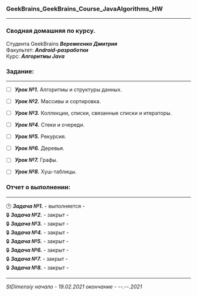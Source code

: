 ### GeekBrains_GeekBrains_Course_JavaAlgorithms_HW
---
### Сводная домашняя по курсу.
Студента GeekBrains ***Веремеенко Дмитрия***    
Факультет: ***Android-разработки***    
Курс: ***Алгоритмы Java***    
### Задание:
---
- [ ] ***Урок №1.*** Алгоритмы и структуры данных.   
- [ ] ***Урок №2.*** Массивы и сортировка.
- [ ] ***Урок №3.*** Коллекции, списки, связанные списки и итераторы.
- [ ] ***Урок №4.*** Стеки и очереди.
- [ ] ***Урок №5.*** Рекурсия.
- [ ] ***Урок №6.*** Деревья.
- [ ] ***Урок №7.*** Графы.
- [ ] ***Урок №8.*** Хуш-таблицы.
                          
                         
   
     
### Отчет о выполнении:
---    
:clock2: ***Задача №1.***	 - выполняется -        
:lock: ***Задача №2.***	 - закрыт -    
:lock: ***Задача №3.***	 - закрыт -    
:lock: ***Задача №4.***	 - закрыт -    
:lock: ***Задача №5.***	 - закрыт -    
:lock: ***Задача №6.***	 - закрыт -    
:lock: ***Задача №7.***	 - закрыт -    
:lock: ***Задача №8.***	 - закрыт -    
  
      
---   

*StDimensiy начало - 19.02.2021 окончание - --.--.2021*
